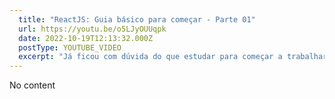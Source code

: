 ```yaml
---
  title: "ReactJS: Guia básico para começar - Parte 01"
  url: https://youtu.be/o5LJyOUUqpk
  date: 2022-10-19T12:13:32.000Z
  postType: YOUTUBE_VIDEO
  excerpt: "Já ficou com dúvida do que estudar para começar a trabalhar com React? Segue as dicas "
---
```

  
  No content
  